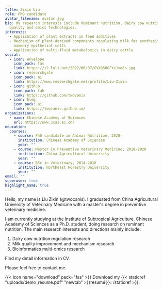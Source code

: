 ```yaml
---
title: Zixin Liu
role: PhD candidate
avatar_filename: avatar.jpg
bio: My research interests include Ruminant nutrition, dairy cow nutrition, milk
  quality and omics technologies.
interests:
  - Application of plant extracts in feed additives
  - Mechanism of plant-derived components regulating milk fat synthesis in
    mammary epithelial cells
  - Application of multi-fluid metabolomics in dairy cattle
social:
  - icon: envelope
    icon_pack: fas
    link: https://s2.loli.net/2022/06/07/GVXQSHOFYvJxe8s.jpg
  - icon: researchgate
    icon_pack: ai
    link: https://www.researchgate.net/profile/Liu-Zixin
  - icon: github
    icon_pack: fab
    link: https://github.com/twocanis
  - icon: blog
    icon_pack: ai
    link: https://twocanis.github.io/
organizations:
  - name: Chinese Academy of Sciences
    url: https://www.ucas.ac.cn/
education:
  courses:
    - course: PhD candidate in Animal Nutrition, 2020-
      institution: Chinese Academy of Sciences
      year: ""
    - course: Master in Preventive Veterinary Medicine, 2018-2020
      institution: China Agricultural University
      year: ""
    - course: BSc in Veterinary, 2014-2018
      institution: Northeast Forestry University
      year: ""
email: ""
superuser: true
highlight_name: true
---
```

Hello, my name is Liu Zixin (@twocanis). I graduated from China Agricultural University of Veterinary Medicine with a master's degree in preventive veterinary medicine. 

I am currently studying at the Institute of Subtropical Agriculture, Chinese Academy of Sciences as a Ph.D. student, doing research on ruminant nutrition. The main research interests and directions mainly include: 

1. Dairy cow nutrition regulation research
2. Milk quality improvement and mechanism research
3. Bioinformatics multi-omics research



Find my detail information in CV.

Please feel free to contact me.

<!--EndFragment-->

{{< icon name="download" pack="fas" >}} Download my {{< staticref "uploads/demo_resume.pdf" "newtab" >}}resumé{{< /staticref >}}.
